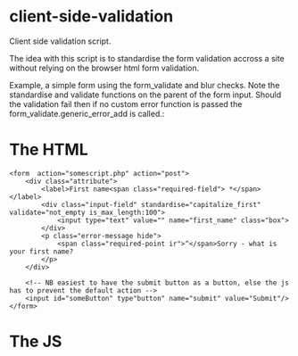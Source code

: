 # client-side-validation
Client side validation script.


The idea with this script is to standardise the form validation accross a site without relying on the browser html form validation. 

Example, a simple form using the form_validate and blur checks. Note the standardise and validate functions on the parent of the form input. Should the validation fail then if no custom error function is passed the form_validate.generic_error_add is called.:
	  
	  
<h1>The HTML</h1>
	  
	<form  action="somescript.php" action="post">
	    <div class="attribute">
			<label>First name<span class="required-field"> *</span></label>
			<div class="input-field" standardise="capitalize_first" validate="not_empty is_max_length:100">
				<input type="text" value="" name="first_name" class="box">
			</div>
			<p class="error-message hide">
				<span class="required-point ir">^</span>Sorry - what is your first name?
			</p>
		</div>

		<!-- NB easiest to have the submit button as a button, else the js has to prevent the default action -->
		<input id="someButton" type"button" name="submit" value="Submit"/>
	</form>

<h1>The JS</h1>
	<script type="text/javascript">
		//JS (should the validation fail then a class of form-error is added to the parent div with class attribute)
		var $form = $(this).closest('form');

		//click event on the form button
		$('#someButton').click(function(){
			form_validate.form_validate( $form, function(){
				//this function will be run if all the validators within the form passed.
				//NB this is also a custom callback, if you do not pass a custom callback then the form will just be submitted instead.
				alert('Great all validators passed. The custom callback does nothing more than just tell you that at the moment');
			});
		});

		//the class can also validate the elements on the fly, simply call the following. This will trigger the validate funciton on each element after the user has blurred focus
		form_validate.element_blur_checks($form);
	</script>
